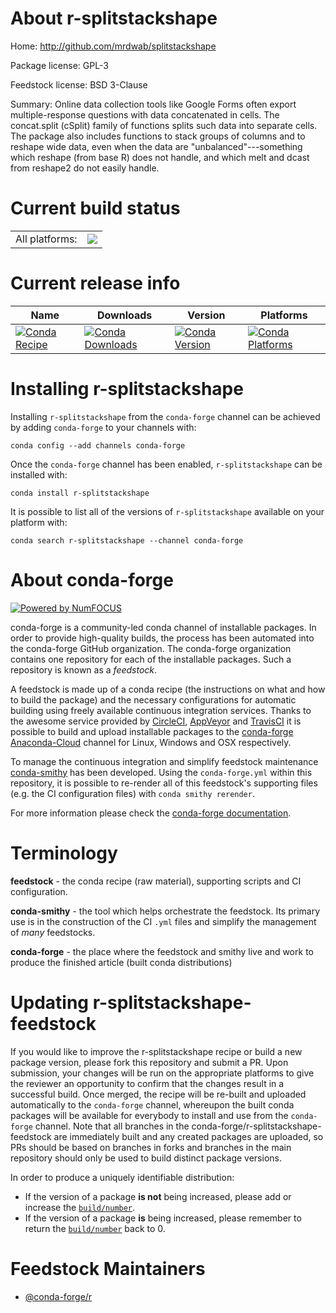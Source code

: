 About r-splitstackshape
=======================

Home: http://github.com/mrdwab/splitstackshape

Package license: GPL-3

Feedstock license: BSD 3-Clause

Summary: Online data collection tools like Google Forms often export multiple-response questions with data concatenated in cells. The concat.split (cSplit) family of functions splits such data into separate  cells. The package also includes functions to stack groups of columns and  to reshape wide data, even when the data are "unbalanced"---something  which reshape (from base R) does not handle, and which melt and dcast from  reshape2 do not easily handle.



Current build status
====================


<table><tr><td>All platforms:</td>
    <td>
      <a href="https://dev.azure.com/conda-forge/feedstock-builds/_build/latest?definitionId=1663&branchName=master">
        <img src="https://dev.azure.com/conda-forge/feedstock-builds/_apis/build/status/r-splitstackshape-feedstock?branchName=master">
      </a>
    </td>
  </tr>
</table>

Current release info
====================

| Name | Downloads | Version | Platforms |
| --- | --- | --- | --- |
| [![Conda Recipe](https://img.shields.io/badge/recipe-r--splitstackshape-green.svg)](https://anaconda.org/conda-forge/r-splitstackshape) | [![Conda Downloads](https://img.shields.io/conda/dn/conda-forge/r-splitstackshape.svg)](https://anaconda.org/conda-forge/r-splitstackshape) | [![Conda Version](https://img.shields.io/conda/vn/conda-forge/r-splitstackshape.svg)](https://anaconda.org/conda-forge/r-splitstackshape) | [![Conda Platforms](https://img.shields.io/conda/pn/conda-forge/r-splitstackshape.svg)](https://anaconda.org/conda-forge/r-splitstackshape) |

Installing r-splitstackshape
============================

Installing `r-splitstackshape` from the `conda-forge` channel can be achieved by adding `conda-forge` to your channels with:

```
conda config --add channels conda-forge
```

Once the `conda-forge` channel has been enabled, `r-splitstackshape` can be installed with:

```
conda install r-splitstackshape
```

It is possible to list all of the versions of `r-splitstackshape` available on your platform with:

```
conda search r-splitstackshape --channel conda-forge
```


About conda-forge
=================

[![Powered by NumFOCUS](https://img.shields.io/badge/powered%20by-NumFOCUS-orange.svg?style=flat&colorA=E1523D&colorB=007D8A)](http://numfocus.org)

conda-forge is a community-led conda channel of installable packages.
In order to provide high-quality builds, the process has been automated into the
conda-forge GitHub organization. The conda-forge organization contains one repository
for each of the installable packages. Such a repository is known as a *feedstock*.

A feedstock is made up of a conda recipe (the instructions on what and how to build
the package) and the necessary configurations for automatic building using freely
available continuous integration services. Thanks to the awesome service provided by
[CircleCI](https://circleci.com/), [AppVeyor](https://www.appveyor.com/)
and [TravisCI](https://travis-ci.org/) it is possible to build and upload installable
packages to the [conda-forge](https://anaconda.org/conda-forge)
[Anaconda-Cloud](https://anaconda.org/) channel for Linux, Windows and OSX respectively.

To manage the continuous integration and simplify feedstock maintenance
[conda-smithy](https://github.com/conda-forge/conda-smithy) has been developed.
Using the ``conda-forge.yml`` within this repository, it is possible to re-render all of
this feedstock's supporting files (e.g. the CI configuration files) with ``conda smithy rerender``.

For more information please check the [conda-forge documentation](https://conda-forge.org/docs/).

Terminology
===========

**feedstock** - the conda recipe (raw material), supporting scripts and CI configuration.

**conda-smithy** - the tool which helps orchestrate the feedstock.
                   Its primary use is in the construction of the CI ``.yml`` files
                   and simplify the management of *many* feedstocks.

**conda-forge** - the place where the feedstock and smithy live and work to
                  produce the finished article (built conda distributions)


Updating r-splitstackshape-feedstock
====================================

If you would like to improve the r-splitstackshape recipe or build a new
package version, please fork this repository and submit a PR. Upon submission,
your changes will be run on the appropriate platforms to give the reviewer an
opportunity to confirm that the changes result in a successful build. Once
merged, the recipe will be re-built and uploaded automatically to the
`conda-forge` channel, whereupon the built conda packages will be available for
everybody to install and use from the `conda-forge` channel.
Note that all branches in the conda-forge/r-splitstackshape-feedstock are
immediately built and any created packages are uploaded, so PRs should be based
on branches in forks and branches in the main repository should only be used to
build distinct package versions.

In order to produce a uniquely identifiable distribution:
 * If the version of a package **is not** being increased, please add or increase
   the [``build/number``](https://conda.io/docs/user-guide/tasks/build-packages/define-metadata.html#build-number-and-string).
 * If the version of a package **is** being increased, please remember to return
   the [``build/number``](https://conda.io/docs/user-guide/tasks/build-packages/define-metadata.html#build-number-and-string)
   back to 0.

Feedstock Maintainers
=====================

* [@conda-forge/r](https://github.com/conda-forge/r/)


